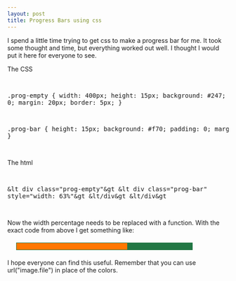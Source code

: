 ```yaml
--- 
layout: post
title: Progress Bars using css
---
```

<p>
I spend a little time trying to get css to make a progress bar for me.  It took some thought and time, but everything worked out well.  I thought I would put it here for everyone to see.
</p>
<p>
The CSS
<pre>

.prog-empty {
  width: 400px;
  height: 15px;
  background: #247;
  padding: 0;
  margin: 20px;
  border: 5px;
}

.prog-bar {
  height: 15px;
  background: #f70;
  padding: 0;
  margin: 0;
}

</pre>
</p>
<p>
The html
<pre>

&lt div class="prog-empty"&gt
  &lt div class="prog-bar" style="width: 63%"&gt
  &lt/div&gt
&lt/div&gt

</pre>
</p>
<p>
Now the width percentage needs to be replaced with a function.  With the exact code from above I get something like:
</p>

<div style="width: 400px;
                   height: 15px;
                   background: #274;
                   padding: 1px;
                   margin: 20px;
                   border: 5px;">
  <div style="width: 63%;
                     height: 15px;
                     background: #f70;
                     padding: 0;
                     margin: 0;">
  </div>
</div>

<p>
I hope everyone can find this useful.  Remember that you can use url("image.file") in place of the colors.
</p>
